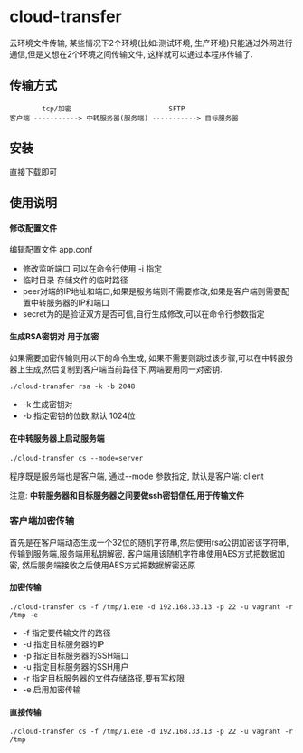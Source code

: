 # cloud-transfer
云环境文件传输, 某些情况下2个环境(比如:测试环境, 生产环境)只能通过外网进行通信,但是又想在2个环境之间传输文件, 这样就可以通过本程序传输了.

## 传输方式

```
        tcp/加密                        SFTP   
客户端 -----------> 中转服务器(服务端) -----------> 目标服务器
```


## 安装

直接下载即可

## 使用说明

#### 修改配置文件

编辑配置文件 app.conf

- 修改监听端口 可以在命令行使用 -i 指定
- 临时目录  存储文件的临时路径
- peer对端的IP地址和端口,如果是服务端则不需要修改,如果是客户端则需要配置中转服务器的IP和端口
- secret为的是验证双方是否可信,自行生成修改,可以在命令行参数指定

#### 生成RSA密钥对 用于加密

如果需要加密传输则用以下的命令生成, 如果不需要则跳过该步骤,可以在中转服务器上生成,然后复制到客户端当前路径下,两端要用同一对密钥.

```
./cloud-transfer rsa -k -b 2048
```
- -k  生成密钥对
- -b  指定密钥的位数,默认 1024位


#### 在中转服务器上启动服务端

```
./cloud-transfer cs --mode=server
```
程序既是服务端也是客户端, 通过--mode 参数指定, 默认是客户端: client

注意: **中转服务器和目标服务器之间要做ssh密钥信任,用于传输文件**

### 客户端加密传输

首先是在客户端动态生成一个32位的随机字符串,然后使用rsa公钥加密该字符串,传输到服务端,服务端用私钥解密, 客户端用该随机字符串使用AES方式把数据加密, 然后服务端接收之后使用AES方式把数据解密还原

#### 加密传输

```
./cloud-transfer cs -f /tmp/1.exe -d 192.168.33.13 -p 22 -u vagrant -r /tmp -e
```

- -f 指定要传输文件的路径 
- -d 指定目标服务器的IP
- -p 指定目标服务器的SSH端口
- -u 指定目标服务器的SSH用户
- -r 指定目标服务器的文件存储路径,要有写权限
- -e 启用加密传输

#### 直接传输

```
./cloud-transfer cs -f /tmp/1.exe -d 192.168.33.13 -p 22 -u vagrant -r /tmp
```